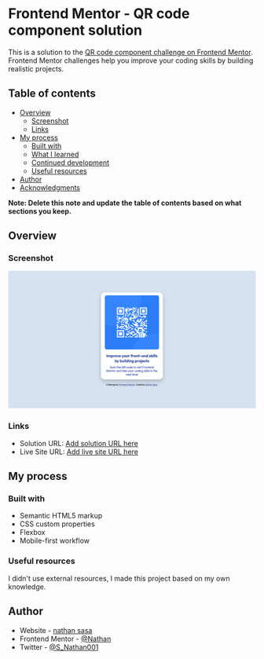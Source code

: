 # Frontend Mentor - QR code component solution

This is a solution to the [QR code component challenge on Frontend Mentor](https://www.frontendmentor.io/challenges/qr-code-component-iux_sIO_H). Frontend Mentor challenges help you improve your coding skills by building realistic projects. 

## Table of contents

- [Overview](#overview)
  - [Screenshot](#screenshot)
  - [Links](#links)
- [My process](#my-process)
  - [Built with](#built-with)
  - [What I learned](#what-i-learned)
  - [Continued development](#continued-development)
  - [Useful resources](#useful-resources)
- [Author](#author)
- [Acknowledgments](#acknowledgments)

**Note: Delete this note and update the table of contents based on what sections you keep.**

## Overview

### Screenshot

![](./images/screenshot-frontend-mentor-qr-code.png)

### Links

- Solution URL: [Add solution URL here](https://github.com/Nathan-Sasa/fr-mentor-qr-code.git)
- Live Site URL: [Add live site URL here](https://your-live-site-url.com)

## My process

### Built with

- Semantic HTML5 markup
- CSS custom properties
- Flexbox
- Mobile-first workflow

### Useful resources

I didn't use external resources, I made this project based on my own knowledge.


## Author

- Website - [nathan sasa](https://github.com/Nathan-Sasa)
- Frontend Mentor - [@Nathan](https://www.frontendmentor.io/profile/nathan)
- Twitter - [@S_Nathan001](https://www.x.com/s_nathan001?s=21)

